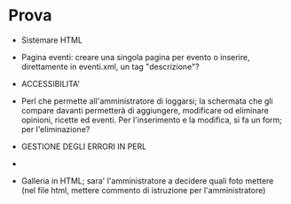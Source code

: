 # Prova

- Sistemare HTML

- Pagina eventi: creare una singola pagina per evento o inserire, direttamente in eventi.xml, un tag "descrizione"?
- ACCESSIBILITA'
- Perl che permette all'amministratore di loggarsi; la schermata che gli compare davanti permetterà di aggiungere, modificare 
  od eliminare opinioni, ricette ed eventi. Per l'inserimento e la modifica, si fa un form; per l'eliminazione?
- GESTIONE DEGLI ERRORI IN PERL
- 

- Galleria in HTML; sara' l'amministratore a decidere quali foto mettere (nel file html, mettere commento di istruzione per l'amministratore)

